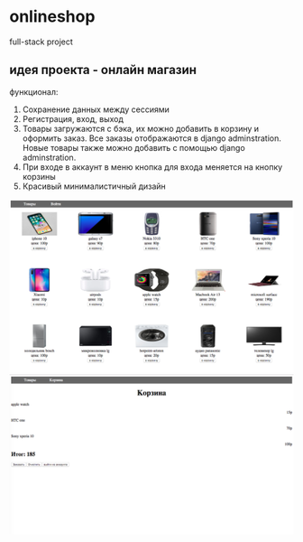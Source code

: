 # onlineshop
full-stack project

## идея проекта - онлайн магазин

функционал:
1) Сохранение данных между сессиями
2) Регистрация, вход, выход
3) Товары загружаются с бэка, их можно добавить в корзину и оформить заказ. Все заказы отображаются в django adminstration.
   Новые товары также можно добавить с помощью django adminstration.
4) При входе в аккаунт в меню кнопка для входа меняется на кнопку корзины
5) Красивый минималистичный дизайн

![alt text](https://github.com/ildarzinatulin/onlineshop/blob/master/%D0%A1%D0%BD%D0%B8%D0%BC%D0%BE%D0%BA%20%D1%8D%D0%BA%D1%80%D0%B0%D0%BD%D0%B0%202019-12-17%20%D0%B2%2016.38.15.png "интерфейс")
![alt text](https://github.com/ildarzinatulin/onlineshop/blob/master/%D0%A1%D0%BD%D0%B8%D0%BC%D0%BE%D0%BA%20%D1%8D%D0%BA%D1%80%D0%B0%D0%BD%D0%B0%202019-12-17%20%D0%B2%2016.43.56.png "интерфейс")
